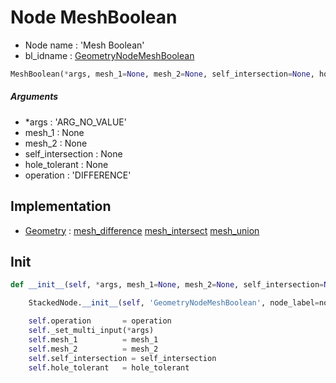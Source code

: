 # Node MeshBoolean

- Node name : 'Mesh Boolean'
- bl_idname : [GeometryNodeMeshBoolean](https://docs.blender.org/api/current/bpy.types.{bl_idname}.html)


``` python
MeshBoolean(*args, mesh_1=None, mesh_2=None, self_intersection=None, hole_tolerant=None, operation='DIFFERENCE', node_label=None, node_color=None)
```
##### Arguments

- *args : 'ARG_NO_VALUE'
- mesh_1 : None
- mesh_2 : None
- self_intersection : None
- hole_tolerant : None
- operation : 'DIFFERENCE'

## Implementation

- [Geometry](/docs/GeoNodes/Geometry.md) : [mesh_difference](/docs/GeoNodes/Geometry.md#mesh_difference) [mesh_intersect](/docs/GeoNodes/Geometry.md#mesh_intersect) [mesh_union](/docs/GeoNodes/Geometry.md#mesh_union)

## Init

``` python
def __init__(self, *args, mesh_1=None, mesh_2=None, self_intersection=None, hole_tolerant=None, operation='DIFFERENCE', node_label=None, node_color=None):

    StackedNode.__init__(self, 'GeometryNodeMeshBoolean', node_label=node_label, node_color=node_color)

    self.operation       = operation
    self._set_multi_input(*args)
    self.mesh_1          = mesh_1
    self.mesh_2          = mesh_2
    self.self_intersection = self_intersection
    self.hole_tolerant   = hole_tolerant
```
